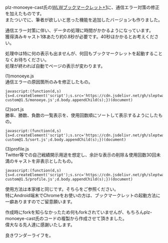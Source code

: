 plz-monoeye-cast氏の<a href="https://github.com/plz-monoeye-cast/wlw">WLWブックマークレット+1</a>に、通信エラー対策の修正を加えたものです。<br>
またついでに、筆者が欲しいと思った機能を追加したバージョンも作りました。

通信エラー対策に伴い、データの処理に時間がかかるようになっています。<br>
獲得済みキャスト1体あたり約0.8秒が必要です。40秒ほかかるとお考えください。

処理中は特に何の表示も出ませんが、何回もブックマークレットを起動することなくお待ちください。<br>
処理が終われば自動でページの表示が変わります。

(1)monoeye.js<br>
通信エラーの原因箇所のみを修正したもの。
```
javascript:(function(d,s){s=d.createElement('script');s.src='https://cdn.jsdelivr.net/gh/sleptwater/wonder.net-custom@1.5/monoeye.js';d.body.appendChild(s);})(document)
```

(2)sort.js<br>
勝率、勝数、負数の一覧表示を、使用回数順にソートして表示するようにしたもの。
```
javascript:(function(d,s){s=d.createElement('script');s.src='https://cdn.jsdelivr.net/gh/sleptwater/wonder.net-custom@1.5/sort.js';d.body.appendChild(s);})(document)
```

(3)profile.js<br>
Twitter等での自己戦績開示用途を想定し、余計な表示の削除＆使用回数30回未満のキャストを非表示としたもの。
```
javascript:(function(d,s){s=d.createElement('script');s.src='https://cdn.jsdelivr.net/gh/sleptwater/wonder.net-custom@1.5/profile.js';d.body.appendChild(s);})(document)
```


使用方法は本家様と同じです。そちらをご参照ください。<br>
特にAndroid端末でChromeをお使いの方は、ブックマークレットの起動方法に一癖ありますのでご留意願います。

作成時にforkを知らなかったため何もforkされていませんが、もちろんplz-monoeye-cast氏のコードの複製から作成させて頂きました。<br>
偉大なる先人達に感謝いたします。

良きワンダーライフを。
